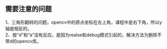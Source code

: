 ## 需要注意的问题<br>
1、三角形翻转的问题，opencv中的原点坐标在左上角，课程中是右下角，所以y轴是相反的。<br>
2、按“d”和“a”没有反应，是因为realse和debug模式引起的，解决方法为删除不带d的opencv库。
